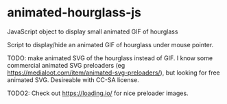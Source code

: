 # animated-hourglass-js
JavaScript object to display small animated GIF of hourglass

Script to display/hide an animated GIF of hourglass under mouse pointer.

TODO: make animated SVG of the hourglass instead of GIF.
I know some commercial animated SVG preloaders (eg https://medialoot.com/item/animated-svg-preloaders/), but looking for free animated SVG. Desireable with CC-SA license.

TODO2: Check out https://loading.io/ for nice preloader images.
